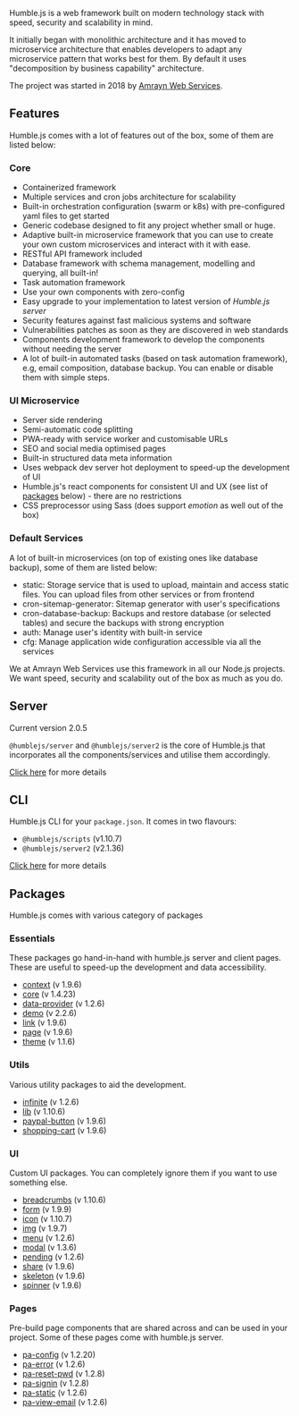 Humble.js is a web framework built on modern technology stack with speed, security and scalability in mind.

It initially began with monolithic architecture and it has moved to microservice architecture that enables developers to adapt any microservice pattern that works best for them. By default it uses "decomposition by business capability" architecture.

The project was started in 2018 by [Amrayn Web Services](https://amrayn.com).

## Features

Humble.js comes with a lot of features out of the box, some of them are listed below:

### Core

* Containerized framework
* Multiple services and cron jobs architecture for scalability
* Built-in orchestration configuration (swarm or k8s) with pre-configured yaml files to get started
* Generic codebase designed to fit any project whether small or huge.
* Adaptive built-in microservice framework that you can use to create your own custom microservices and interact with it with ease.
* RESTful API framework included
* Database framework with schema management, modelling and querying, all built-in!
* Task automation framework
* Use your own components with zero-config
* Easy upgrade to your implementation to latest version of _Humble.js server_
* Security features against fast malicious systems and software
* Vulnerabilities patches as soon as they are discovered in web standards
* Components development framework to develop the components without needing the server
* A lot of built-in automated tasks (based on task automation framework), e.g, email composition, database backup. You can enable or disable them with simple steps.

### UI Microservice
  * Server side rendering
  * Semi-automatic code splitting
  * PWA-ready with service worker and customisable URLs
  * SEO and social media optimised pages
  * Built-in structured data meta information
  * Uses webpack dev server hot deployment to speed-up the development of UI
  * Humble.js's react components for consistent UI and UX (see list of [packages](/#packages) below) - there are no restrictions
  * CSS preprocessor using Sass (does support _emotion_ as well out of the box)

### Default Services

A lot of built-in microservices (on top of existing ones like database backup), some of them are listed below:

  * static: Storage service that is used to upload, maintain and access static files. You can upload files from other services or from frontend
  * cron-sitemap-generator: Sitemap generator with user's specifications
  * cron-database-backup: Backups and restore database (or selected tables) and secure the backups with strong encryption
  * auth: Manage user's identity with built-in service
  * cfg: Manage application wide configuration accessible via all the services

We at Amrayn Web Services use this framework in all our Node.js projects. We want speed, security and scalability out of the box as much as you do.

## Server

Current version 2.0.5

`@humblejs/server` and `@humblejs/server2` is the core of Humble.js that incorporates all the components/services and utilise them accordingly.

[Click here](/server) for more details

## CLI

Humble.js CLI for your `package.json`. It comes in two flavours:

* `@humblejs/scripts` (v1.10.7)
* `@humblejs/server2` (v2.1.36)

[Click here](/cli) for more details

## Packages
Humble.js comes with various category of packages

### Essentials
These packages go hand-in-hand with humble.js server and client pages. These are useful to speed-up the development and data accessibility.

 * [context](/pkg/context) (v 1.9.6)
 * [core](/pkg/core) (v 1.4.23)
 * [data-provider](/pkg/data-provider) (v 1.2.6)
 * [demo](/pkg/demo) (v 2.2.6)
 * [link](/pkg/link) (v 1.9.6)
 * [page](/pkg/page) (v 1.9.6)
 * [theme](/pkg/theme) (v 1.1.6)

### Utils
Various utility packages to aid the development.

 * [infinite](/pkg/infinite) (v 1.2.6)
 * [lib](/pkg/lib) (v 1.10.6)
 * [paypal-button](/pkg/paypal-button) (v 1.9.6)
 * [shopping-cart](/pkg/shopping-cart) (v 1.9.6)

### UI
Custom UI packages. You can completely ignore them if you want to use something else.

 * [breadcrumbs](/pkg/breadcrumbs) (v 1.10.6)
 * [form](/pkg/form) (v 1.9.9)
 * [icon](/pkg/icon) (v 1.10.7)
 * [img](/pkg/img) (v 1.9.7)
 * [menu](/pkg/menu) (v 1.2.6)
 * [modal](/pkg/modal) (v 1.3.6)
 * [pending](/pkg/pending) (v 1.2.6)
 * [share](/pkg/share) (v 1.9.6)
 * [skeleton](/pkg/skeleton) (v 1.9.6)
 * [spinner](/pkg/spinner) (v 1.9.6)

### Pages
Pre-build page components that are shared across and can be used in your project. Some of these pages come with humble.js server.

 * [pa-config](/pkg/pa-config) (v 1.2.20)
 * [pa-error](/pkg/pa-error) (v 1.2.6)
 * [pa-reset-pwd](/pkg/pa-reset-pwd) (v 1.2.8)
 * [pa-signin](/pkg/pa-signin) (v 1.2.8)
 * [pa-static](/pkg/pa-static) (v 1.2.6)
 * [pa-view-email](/pkg/pa-view-email) (v 1.2.6)
